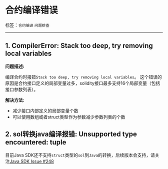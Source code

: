 # 合约编译错误

标签：``合约编译`` ``问题排查``

----

## 1. CompilerError: Stack too deep, try removing local variables

**问题描述:**

编译合约时报错`Stack too deep, try removing local variables`。
这个错误的原因是合约接口定义的局部变量过多，solidity接口最多支持16个局部变量（包括接口参数列表）。

**解决方法:**

- 减少接口内部定义的局部变量个数
- 可以使用数组或者struct类型作为参数减少参数列表的个数


## 2. sol转换java编译报错: Unsupported type encountered: tuple

目前Java SDK还不支持`struct`类型的`sol`到`Java`的转换，后续版本会支持，请关注[Java SDK Issue #248](https://github.com/FISCO-BCOS/java-sdk/issues/248)
